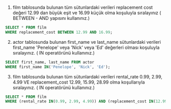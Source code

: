 1) film tablosunda bulunan tüm sütunlardaki verileri replacement cost değeri 12.99 dan büyük eşit ve 16.99 küçük olma koşuluyla sıralayınız ( BETWEEN - AND yapısını kullanınız.)
``` sql
SELECT * FROM film
WHERE replacement_cost BETWEEN 12.99 AND 16.99;
```
2. actor tablosunda bulunan first_name ve last_name sütunlardaki verileri first_name 'Penelope' veya 'Nick' veya 'Ed' değerleri olması koşuluyla sıralayınız. ( IN operatörünü kullanınız.)
```sql
SELECT first_name, last_name FROM actor
WHERE first_name IN('Penelope', 'Nick', 'Ed');
```
3. film tablosunda bulunan tüm sütunlardaki verileri rental_rate 0.99, 2.99, 4.99 VE replacement_cost 12.99, 15.99, 28.99 olma koşullarıyla sıralayınız. ( IN operatörünü kullanınız.)
```sql
SELECT * FROM film
WHERE (rental_rate IN(0.99, 2.99, 4.99)) AND (replacement_cost IN(12.99, 15.99, 28.99));
```
